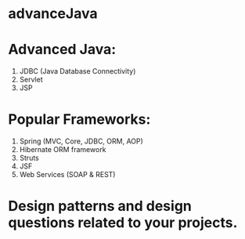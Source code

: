 # advanceJava


# Advanced Java:

1) JDBC (Java Database Connectivity)
2) Servlet
3) JSP

# Popular Frameworks:

1) Spring (MVC, Core, JDBC, ORM, AOP)
2) Hibernate ORM framework
3) Struts
4) JSF
5) Web Services (SOAP & REST)


# Design patterns and design questions related to your projects.
